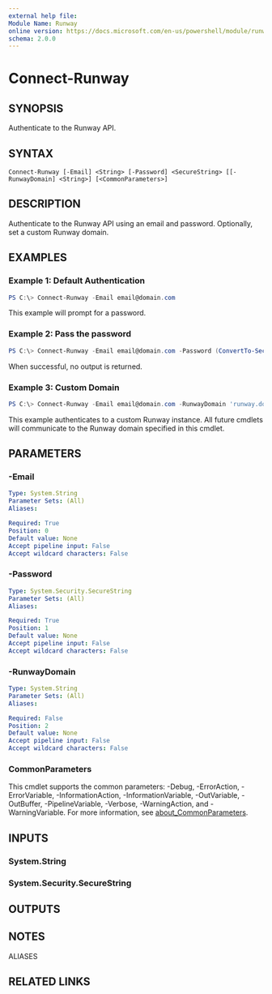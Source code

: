```yaml
---
external help file:
Module Name: Runway
online version: https://docs.microsoft.com/en-us/powershell/module/runway/connect-runway
schema: 2.0.0
---
```


# Connect-Runway

## SYNOPSIS

Authenticate to the Runway API.

## SYNTAX

```
Connect-Runway [-Email] <String> [-Password] <SecureString> [[-RunwayDomain] <String>] [<CommonParameters>]
```

## DESCRIPTION

Authenticate to the Runway API using an email and password. Optionally, set a custom Runway domain.

## EXAMPLES

### Example 1: Default Authentication
```powershell
PS C:\> Connect-Runway -Email email@domain.com
```

This example will prompt for a password.

### Example 2: Pass the password
```powershell
PS C:\> Connect-Runway -Email email@domain.com -Password (ConvertTo-SecureString 'Password' -AsPlainText -Force)
```

When successful, no output is returned.

### Example 3: Custom Domain
```powershell
PS C:\> Connect-Runway -Email email@domain.com -RunwayDomain 'runway.domain.com'
```

This example authenticates to a custom Runway instance. All future cmdlets will communicate to the Runway domain specified in this cmdlet.

## PARAMETERS

### -Email


```yaml
Type: System.String
Parameter Sets: (All)
Aliases:

Required: True
Position: 0
Default value: None
Accept pipeline input: False
Accept wildcard characters: False
```

### -Password


```yaml
Type: System.Security.SecureString
Parameter Sets: (All)
Aliases:

Required: True
Position: 1
Default value: None
Accept pipeline input: False
Accept wildcard characters: False
```

### -RunwayDomain


```yaml
Type: System.String
Parameter Sets: (All)
Aliases:

Required: False
Position: 2
Default value: None
Accept pipeline input: False
Accept wildcard characters: False
```

### CommonParameters
This cmdlet supports the common parameters: -Debug, -ErrorAction, -ErrorVariable, -InformationAction, -InformationVariable, -OutVariable, -OutBuffer, -PipelineVariable, -Verbose, -WarningAction, and -WarningVariable. For more information, see [about_CommonParameters](http://go.microsoft.com/fwlink/?LinkID=113216).

## INPUTS

### System.String

### System.Security.SecureString

## OUTPUTS

## NOTES

ALIASES

## RELATED LINKS

